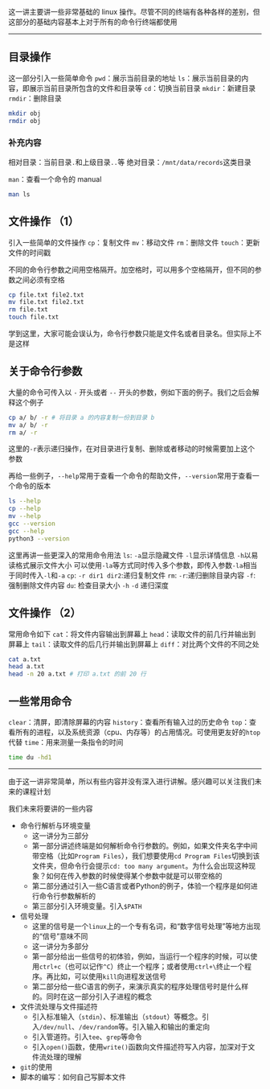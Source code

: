 这一讲主要讲一些非常基础的 linux 操作。尽管不同的终端有各种各样的差别，但这部分的基础内容基本上对于所有的命令行终端都使用

----

## 目录操作
这一部分引入一些简单命令
`pwd`：展示当前目录的地址
`ls`：展示当前目录的内容，即展示当前目录所包含的文件和目录等
`cd`：切换当前目录
`mkdir`：新建目录
`rmdir`：删除目录
```bash
mkdir obj
rmdir obj
```
### 补充内容
相对目录：当前目录`.`和上级目录`..`等
绝对目录：`/mnt/data/records`这类目录

`man`：查看一个命令的 manual
```bash
man ls
```
## 文件操作 （1）
引入一些简单的文件操作
`cp`：复制文件
`mv`：移动文件
`rm`：删除文件
`touch`：更新文件的时间戳

不同的命令行参数之间用空格隔开。加空格时，可以用多个空格隔开，但不同的参数之间必须有空格
```bash
cp file.txt file2.txt 
mv file.txt file2.txt
rm file.txt
touch file.txt
```
学到这里，大家可能会误认为，命令行参数只能是文件名或者目录名。但实际上不是这样
## 关于命令行参数
大量的命令可传入以 `-` 开头或者 `--` 开头的参数，例如下面的例子。我们之后会解释这个例子
```bash
cp a/ b/ -r # 将目录 a 的内容复制一份到目录 b
mv a/ b/ -r
rm a/ -r
```
这里的`-r`表示递归操作，在对目录进行复制、删除或者移动的时候需要加上这个参数

再给一些例子，`--help`常用于查看一个命令的帮助文件，`--version`常用于查看一个命令的版本
```bash
ls --help
cp --help
mv --help
gcc --version
gcc --help
python3 --version
```

这里再讲一些更深入的常用命令用法
`ls`: 
	`-a`显示隐藏文件
	`-l`显示详情信息
	`-h`以易读格式展示文件大小
	可以使用`-la`等方式同时传入多个参数，即传入参数`-la`相当于同时传入`-l`和`-a`
`cp`:
	`-r dir1 dir2`:递归复制文件
`rm`:
	`-r`:递归删除目录内容
	`-f`:强制删除文件内容
`du`:
	检查目录大小
	`-h` 
	`-d` 递归深度

## 文件操作 （2）
常用命令如下
`cat`：将文件内容输出到屏幕上
`head`：读取文件的前几行并输出到屏幕上
`tail`：读取文件的后几行并输出到屏幕上
`diff`：对比两个文件的不同之处

```bash
cat a.txt
head a.txt
head -n 20 a.txt # 打印 a.txt 的前 20 行
```

## 一些常用命令
`clear`：清屏，即清除屏幕的内容
`history`：查看所有输入过的历史命令
`top`：查看所有的进程，以及系统资源（cpu、内存等）的占用情况。可使用更友好的`htop`代替
`time`：用来测量一条指令的时间

```bash
time du -hd1
```

----
由于这一讲非常简单，所以有些内容并没有深入进行讲解。感兴趣可以关注我们未来的课程计划

我们未来将要讲的一些内容

+ 命令行解析与环境变量
	+ 这一讲分为三部分
	+ 第一部分讲述终端是如何解析命令行参数的。例如，如果文件夹名字中间带空格（比如`Program Files`），我们想要使用`cd Program Files`切换到该文件夹，但命令行会提示`cd: too many argument`。为什么会出现这种现象？如何在传入参数的时候使得某个参数中就是可以带空格的
	+ 第二部分通过引入一些C语言或者Python的例子，体验一个程序是如何进行命令行参数解析的
	+ 第三部分引入环境变量。引入`$PATH`
+ 信号处理
	+ 这里的信号是一个`linux`上的一个专有名词，和“数字信号处理”等地方出现的“信号”意味不同
	+ 这一讲分为多部分
	+ 第一部分给出一些信号的初体验，例如，当运行一个程序的时候，可以使用`ctrl+c`（也可以记作`^C`）终止一个程序；或者使用`ctrl+\`终止一个程序。再比如，可以使用`kill`向进程发送信号
	+ 第二部分给一些C语言的例子，来演示真实的程序处理信号时是什么样的。同时在这一部分引入子进程的概念
+ 文件流处理与文件描述符
	+ 引入标准输入（`stdin`）、标准输出（`stdout`）等概念。引入`/dev/null`、`/dev/random`等。引入输入和输出的重定向
	+ 引入管道符。引入`tee`、`grep`等命令
	+ 引入`open()`函数，使用`write()`函数向文件描述符写入内容，加深对于文件流处理的理解
+ `git`的使用
+ 脚本的编写：如何自己写脚本文件



